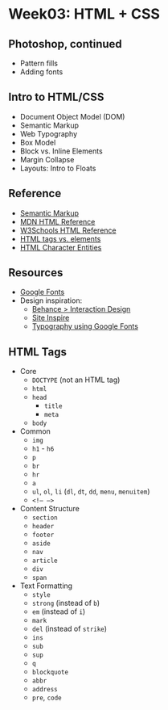 # Week03: HTML + CSS  

## Photoshop, continued
* Pattern fills
* Adding fonts

## Intro to HTML/CSS  
* Document Object Model (DOM)
* Semantic Markup  
* Web Typography  
* Box Model  
* Block vs. Inline Elements  
* Margin Collapse
* Layouts: Intro to Floats

## Reference  
* [Semantic Markup](https://en.wikipedia.org/wiki/Semantic_HTML)
* [MDN HTML Reference](https://developer.mozilla.org/en-US/docs/Web/HTML/Reference)
* [W3Schools HTML Reference](http://www.w3schools.com/tags/default.asp)
* [HTML tags vs. elements](https://en.wikipedia.org/wiki/HTML_element#Elements_vs._tags)  
* [HTML Character Entities](http://www.w3schools.com/html/html_entities.asp)

## Resources  
* [Google Fonts](https://www.google.com/fonts)  
* Design inspiration:
    - [Behance > Interaction Design](https://www.behance.net/search?field=51)
    - [Site Inspire](http://www.siteinspire.com)
    - [Typography using Google Fonts](http://femmebot.github.io/google-type/)


## HTML Tags  

- Core  
    - `DOCTYPE` (not an HTML tag)  
    - `html`   
    - `head`  
      - `title`
      - `meta`  
    - `body`  
- Common  
    - `img`
    - `h1` - `h6`  
    - `p`  
    - `br`  
    - `hr`  
    - `a`  
    - `ul`, `ol`, `li` (`dl`, `dt`, `dd`, `menu`, `menuitem`)  
    - `<!— —>`  
- Content Structure  
    - `section`  
    - `header`  
    - `footer`  
    - `aside`  
    - `nav`  
    - `article`  
    - `div`  
    - `span`  
- Text Formatting  
    - `style`  
    - `strong` (instead of `b`)  
    - `em` (instead of `i`)  
    - `mark`  
    - `del` (instead of `strike`)  
    - `ins`  
    - `sub`  
    - `sup`  
    - `q`  
    - `blockquote`  
    - `abbr`  
    - `address`  
    - `pre`, `code`
